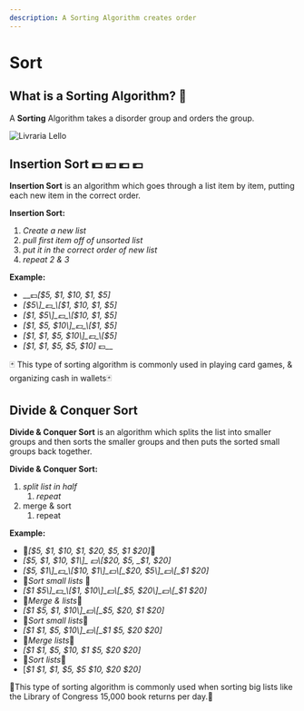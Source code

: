 ```yaml
---
description: A Sorting Algorithm creates order
---
```


# Sort

## What is a Sorting Algorithm? 🌈 

A **Sorting** Algorithm takes a disorder group and orders the group.

![Livraria Lello](../.gitbook/assets/pexels-ivo-rainha-1261180.jpg)

## Insertion Sort 💵 💴 💶 💷 

**Insertion Sort** is an algorithm which goes through a list item by item, putting each new item in the correct order.

**Insertion Sort:**  

1. _Create a new list_
2. _pull first item off of unsorted list_
3. _put it in the correct order of new list_
4.  _repeat 2 & 3_

**Example:**

* \_\_💷_\[$5, $1, $10, $1, $5\]_
* _\[$5\]_💷_\[$1, $10, $1, $5\]_
* _\[$1, $5\]_💷_\[$10, $1, $5\]_
* _\[$1, $5, $10\]_💷_\[$1, $5\]_
* _\[$1, $1, $5, $10\]_💷_\[$5\]_
* _\[$1, $1, $5, $5, $10\]_ 💷\_\_

🃏 This type of sorting algorithm is commonly used in playing card games, & organizing cash in wallets🃏

## **Divide & Conquer Sort**

**Divide & Conquer Sort** is an algorithm which splits the list into smaller groups and then sorts the smaller groups and then puts the sorted small groups back together.

**Divide & Conquer Sort:**

1. _split list in half_
   1. _repeat_
2. merge & sort 
   1. repeat

**Example:**

* 💸_\[$5, $1, $10, $1, $20, $5, $1 $20\]_💸 
* _\[$5, $1, $10, $1\]_ 💵\[$20, $5, _$1, $20\]_
* _\[$5, $1\]_💵_\[$10, $1\]_💵\[_$20, $5\]_💵\[_$1 $20\]_
* 💸_Sort small lists_ 💸 
* _\[$1 $5\]_💵_\[$1, $10\]_💵\[_$5, $20\]_💵\[_$1 $20\]_
* 💸_Merge & lists_💸 
* _\[$1 $5, $1, $10\]_💵\[_$5, $20, $1 $20\]_
* 💸_Sort small lists_💸 
* _\[$1 $1, $5, $10\]_💵\[_$1 $5, $20 $20\]_
* 💸_Merge lists_💸 
* _\[$1 $1, $5, $10, $1 $5, $20 $20\]_
* 💸_Sort lists_💸
*  \[_$1 $1, $1, $5, $5 $10, $20 $20\]_

📕This type of sorting algorithm is commonly used when sorting big lists like the Library of Congress 15,000 book returns per day.📕 





